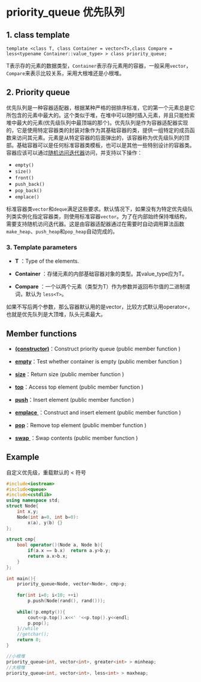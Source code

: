 # priority_queue 优先队列

## 1. class template

`template <class T, class Container = vector<T>,class Compare = less<typename Container::value_type> > class priority_queue;`

T表示存的元素的数据类型，`Container`表示存元素用的容器，一般采用`vector`，`Compare`来表示比较关系，采用大根堆还是小根堆。

 

## 2. Priority queue

优先队列是一种容器适配器，根据某种严格的弱排序标准，它的第一个元素总是它所包含的元素中最大的。这个类似于堆，在堆中可以随时插入元素，并且只能检索堆中最大的元素(优先级队列中最顶端的那个)。优先队列是作为容器适配器实现的，它是使用特定容器类的封装对象作为其基础容器的类，提供一组特定的成员函数来访问其元素。元素是从特定容器的后面弹出的，该容器称为优先级队列的顶部。基础容器可以是任何标准容器类模板，也可以是其他一些特别设计的容器类。容器应该可以通过[随机访问迭代器](http:www.cplusplus.comRandomAccessIterator)访问，并支持以下操作：

- `empty()`
- `size()`
- `front()`
- `push_back()`
- `pop_back()`
- `emplace()`



标准容器类`vector`和`deque`满足这些要求。默认情况下，如果没有为特定优先级队列类实例化指定容器类，则使用标准容器`vector`。为了在内部始终保持堆结构，需要支持随机访问迭代器。这是由容器适配器通过在需要时自动调用算法函数`make_heap`、`push_heap`和`pop_heap`自动完成的。



### 3. Template parameters

* **T** ：Type of the elements.

* **Container** ：存储元素的内部基础容器对象的类型。其value_type应为T。

* **Compare** ：一个以两个元素（类型为T）作为参数并返回布尔值的二进制谓词，默认为 `less<T>`。

  

如果不写后两个参数，那么容器默认用的是vector，比较方式默认用operator<，也就是优先队列是大顶堆，队头元素最大。



## Member functions

- [**(constructor)**](http://www.cplusplus.com/reference/queue/priority_queue/priority_queue/)：Construct priority queue (public member function )

- [**empty**](http://www.cplusplus.com/reference/queue/priority_queue/empty/)：Test whether container is empty (public member function )

- [**size**](http://www.cplusplus.com/reference/queue/priority_queue/size/)：Return size (public member function )

- [**top**](http://www.cplusplus.com/reference/queue/priority_queue/top/)：Access top element (public member function )

- [**push**](http://www.cplusplus.com/reference/queue/priority_queue/push/)：Insert element (public member function )

- [**emplace** ](http://www.cplusplus.com/reference/queue/priority_queue/emplace/)：Construct and insert element (public member function )

- [**pop**](http://www.cplusplus.com/reference/queue/priority_queue/pop/)：Remove top element (public member function )

- [**swap** ](http://www.cplusplus.com/reference/queue/priority_queue/swap/)：Swap contents (public member function )



## Example

自定义优先级，重载默认的 < 符号

```C++
#include<iostream>
#include<queue>
#include<cstdlib>
using namespace std;
struct Node{
	int x,y;
	Node(int a=0, int b=0):
		x(a), y(b) {}
};
 
struct cmp{
	bool operator()(Node a, Node b){
		if(a.x == b.x)	return a.y>b.y;
		return a.x>b.x;
	}
};
 
int main(){
	priority_queue<Node, vector<Node>, cmp>p;
	
	for(int i=0; i<10; ++i)
		p.push(Node(rand(), rand()));
		
	while(!p.empty()){
		cout<<p.top().x<<' '<<p.top().y<<endl;
		p.pop();
	}//while
	//getchar();
	return 0;
}
```



```C++
//小根堆
priority_queue<int, vector<int>, greater<int> > minheap;
//大根堆
priority_queue<int, vector<int>, less<int> > maxheap;
```

